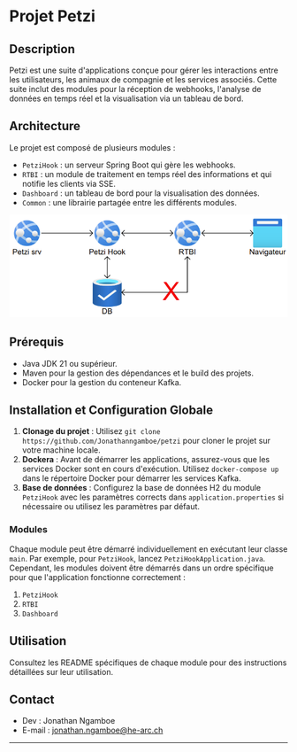 # Projet Petzi

## Description
Petzi est une suite d'applications conçue pour gérer les interactions entre les utilisateurs, les animaux de compagnie et les services associés. Cette suite inclut des modules pour la réception de webhooks, l'analyse de données en temps réel et la visualisation via un tableau de bord.

## Architecture
Le projet est composé de plusieurs modules :
- `PetziHook` : un serveur Spring Boot qui gère les webhooks.
- `RTBI` : un module de traitement en temps réel des informations et qui notifie les clients via SSE.
- `Dashboard` : un tableau de bord pour la visualisation des données.
- `Common` : une librairie partagée entre les différents modules.

![Architecture Petzi](Images/Architecture.png)

## Prérequis
- Java JDK 21 ou supérieur.
- Maven pour la gestion des dépendances et le build des projets.
- Docker pour la gestion du conteneur Kafka.

## Installation et Configuration Globale
1. **Clonage du projet** : Utilisez `git clone https://github.com/Jonathanngamboe/petzi` pour cloner le projet sur votre machine locale.
2. **Dockera** : Avant de démarrer les applications, assurez-vous que les services Docker sont en cours d'exécution. Utilisez `docker-compose up` dans le répertoire Docker pour démarrer les services Kafka.
3. **Base de données** : Configurez la base de données H2 du module `PetziHook` avec les paramètres corrects dans `application.properties` si nécessaire ou utilisez les paramètres par défaut.

### Modules
Chaque module peut être démarré individuellement en exécutant leur classe `main`. Par exemple, pour `PetziHook`, lancez `PetziHookApplication.java`. Cependant, les modules doivent être démarrés dans un ordre spécifique pour que l'application fonctionne correctement :
1. `PetziHook`
2. `RTBI`
3. `Dashboard`

## Utilisation
Consultez les README spécifiques de chaque module pour des instructions détaillées sur leur utilisation.

## Contact
- Dev : Jonathan Ngamboe
- E-mail : jonathan.ngamboe@he-arc.ch

---